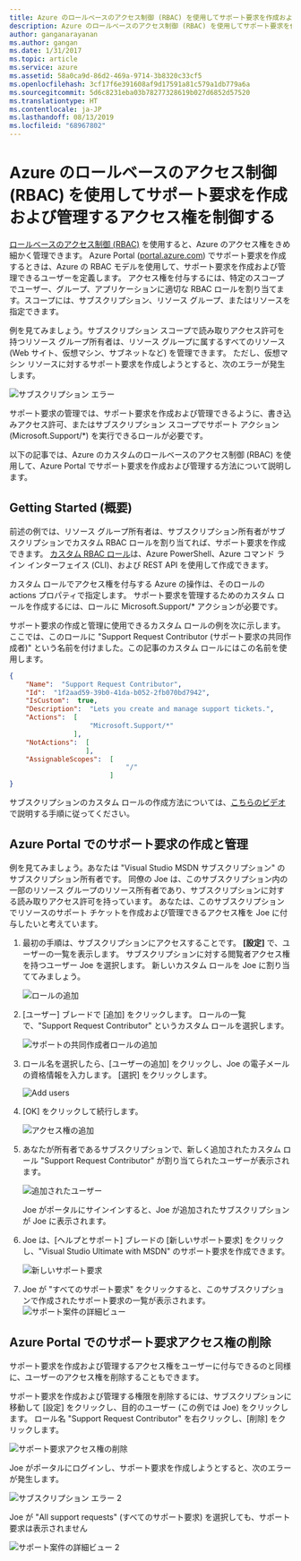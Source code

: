 ```yaml
---
title: Azure のロールベースのアクセス制御 (RBAC) を使用してサポート要求を作成および管理するアクセス権を制御する | Microsoft Docs
description: Azure のロールベースのアクセス制御 (RBAC) を使用してサポート要求を作成および管理するアクセス権を制御する
author: ganganarayanan
ms.author: gangan
ms.date: 1/31/2017
ms.topic: article
ms.service: azure
ms.assetid: 58a0ca9d-86d2-469a-9714-3b8320c33cf5
ms.openlocfilehash: 3cf17f6e391608af9d17591a81c579a1db779a6a
ms.sourcegitcommit: 5d6c8231eba03b78277328619b027d6852d57520
ms.translationtype: HT
ms.contentlocale: ja-JP
ms.lasthandoff: 08/13/2019
ms.locfileid: "68967802"
---
```

# <a name="azure-role-based-access-control-rbac-to-control-access-rights-to-create-and-manage-support-requests"></a>Azure のロールベースのアクセス制御 (RBAC) を使用してサポート要求を作成および管理するアクセス権を制御する

[ロールベースのアクセス制御 (RBAC)](https://docs.microsoft.com/azure/role-based-access-control/overview) を使用すると、Azure のアクセス権をきめ細かく管理できます。
Azure Portal ([portal.azure.com](https://portal.azure.com)) でサポート要求を作成するときは、Azure の RBAC モデルを使用して、サポート要求を作成および管理できるユーザーを定義します。
アクセス権を付与するには、特定のスコープでユーザー、グループ、アプリケーションに適切な RBAC ロールを割り当てます。スコープには、サブスクリプション、リソース グループ、またはリソースを指定できます。

例を見てみましょう。サブスクリプション スコープで読み取りアクセス許可を持つリソース グループ所有者は、リソース グループに属するすべてのリソース (Web サイト、仮想マシン、サブネットなど) を管理できます。
ただし、仮想マシン リソースに対するサポート要求を作成しようとすると、次のエラーが発生します。

![サブスクリプション エラー](./media/create-manage-support-requests-using-access-control/subscription-error.png)

サポート要求の管理では、サポート要求を作成および管理できるように、書き込みアクセス許可、またはサブスクリプション スコープでサポート アクション (Microsoft.Support/*) を実行できるロールが必要です。

以下の記事では、Azure のカスタムのロールベースのアクセス制御 (RBAC) を使用して、Azure Portal でサポート要求を作成および管理する方法について説明します。

## <a name="getting-started"></a>Getting Started (概要)

前述の例では、リソース グループ所有者は、サブスクリプション所有者がサブスクリプションでカスタム RBAC ロールを割り当てれば、サポート要求を作成できます。
[カスタム RBAC ロール](https://azure.microsoft.com/documentation/articles/role-based-access-control-custom-roles/)は、Azure PowerShell、Azure コマンド ライン インターフェイス (CLI)、および REST API を使用して作成できます。

カスタム ロールでアクセス権を付与する Azure の操作は、そのロールの actions プロパティで指定します。
サポート要求を管理するためのカスタム ロールを作成するには、ロールに Microsoft.Support/* アクションが必要です。

サポート要求の作成と管理に使用できるカスタム ロールの例を次に示します。
ここでは、このロールに "Support Request Contributor (サポート要求の共同作成者)" という名前を付けました。この記事のカスタム ロールにはこの名前を使用します。

``` Json
{
    "Name":  "Support Request Contributor",
    "Id":  "1f2aad59-39b0-41da-b052-2fb070bd7942",
    "IsCustom":  true,
    "Description":  "Lets you create and manage support tickets.",
    "Actions":  [
                    "Microsoft.Support/*"
                ],
    "NotActions":  [
                   ],
    "AssignableScopes":  [
                             "/"
                         ]
}
```

サブスクリプションのカスタム ロールの作成方法については、[こちらのビデオ](https://www.youtube.com/watch?v=-PaBaDmfwKI)で説明する手順に従ってください。

## <a name="create-and-manage-support-requests-in-the-azure-portal"></a>Azure Portal でのサポート要求の作成と管理

例を見てみましょう。あなたは "Visual Studio MSDN サブスクリプション" のサブスクリプション所有者です。
同僚の Joe は、このサブスクリプション内の一部のリソース グループのリソース所有者であり、サブスクリプションに対する読み取りアクセス許可を持っています。
あなたは、このサブスクリプションでリソースのサポート チケットを作成および管理できるアクセス権を Joe に付与したいと考えています。

1. 最初の手順は、サブスクリプションにアクセスすることです。 **[設定]** で、ユーザーの一覧を表示します。 サブスクリプションに対する閲覧者アクセス権を持つユーザー Joe を選択します。 新しいカスタム ロールを Joe に割り当ててみましょう。

    ![ロールの追加](./media/create-manage-support-requests-using-access-control/add-role.png)

2. [ユーザー] ブレードで [追加] をクリックします。 ロールの一覧で、"Support Request Contributor" というカスタム ロールを選択します。

    ![サポートの共同作成者ロールの追加](./media/create-manage-support-requests-using-access-control/add-support-contributor-role.png)

3. ロール名を選択したら、[ユーザーの追加] をクリックし、Joe の電子メールの資格情報を入力します。 [選択] をクリックします。

    ![Add users](./media/create-manage-support-requests-using-access-control/add-users.png)

4. [OK] をクリックして続行します。

    ![アクセス権の追加](./media/create-manage-support-requests-using-access-control/add-access.png)

5. あなたが所有者であるサブスクリプションで、新しく追加されたカスタム ロール "Support Request Contributor" が割り当てられたユーザーが表示されます。

    ![追加されたユーザー](./media/create-manage-support-requests-using-access-control/user-added.png)

    Joe がポータルにサインインすると、Joe が追加されたサブスクリプションが Joe に表示されます。

7. Joe は、[ヘルプとサポート] ブレードの [新しいサポート要求] をクリックし、"Visual Studio Ultimate with MSDN" のサポート要求を作成できます。

    ![新しいサポート要求](./media/create-manage-support-requests-using-access-control/new-support-request.png)

8. Joe が "すべてのサポート要求" をクリックすると、このサブスクリプションで作成されたサポート要求の一覧が表示されます。![サポート案件の詳細ビュー](./media/create-manage-support-requests-using-access-control/case-details-view.png)

## <a name="remove-support-request-access-in-the-azure-portal"></a>Azure Portal でのサポート要求アクセス権の削除

サポート要求を作成および管理するアクセス権をユーザーに付与できるのと同様に、ユーザーのアクセス権を削除することもできます。

サポート要求を作成および管理する権限を削除するには、サブスクリプションに移動して [設定] をクリックし、目的のユーザー (この例では Joe) をクリックします。 ロール名 "Support Request Contributor" を右クリックし、[削除] をクリックします。

![サポート要求アクセス権の削除](./media/create-manage-support-requests-using-access-control/remove-support-request-access.png)

Joe がポータルにログインし、サポート要求を作成しようとすると、次のエラーが発生します。

![サブスクリプション エラー 2](./media/create-manage-support-requests-using-access-control/subscription-error-2.png)

Joe が "All support requests" (すべてのサポート要求) を選択しても、サポート要求は表示されません

![サポート案件の詳細ビュー 2](./media/create-manage-support-requests-using-access-control/case-details-view-2.png)
